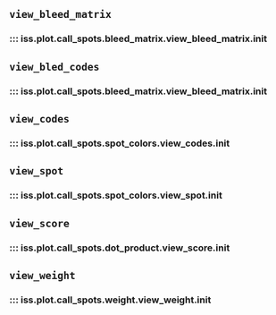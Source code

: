 ## `view_bleed_matrix`
### ::: iss.plot.call_spots.bleed_matrix.view_bleed_matrix.__init__

## `view_bled_codes`
### ::: iss.plot.call_spots.bleed_matrix.view_bleed_matrix.__init__

## `view_codes`
### ::: iss.plot.call_spots.spot_colors.view_codes.__init__

## `view_spot`
### ::: iss.plot.call_spots.spot_colors.view_spot.__init__

## `view_score`
### ::: iss.plot.call_spots.dot_product.view_score.__init__

## `view_weight`
### ::: iss.plot.call_spots.weight.view_weight.__init__
